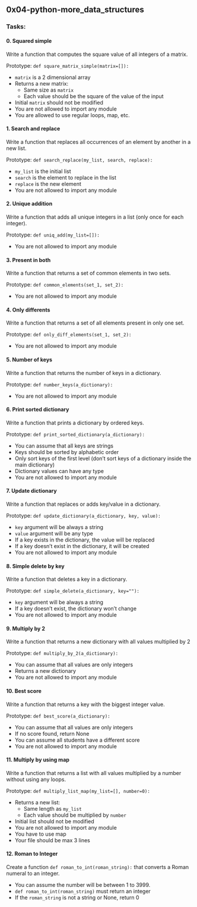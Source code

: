 ## 0x04-python-more_data_structures

### Tasks:

#### 0. Squared simple

Write a function that computes the square value of all integers of a matrix.

Prototype: `def square_matrix_simple(matrix=[]):`
- `matrix` is a 2 dimensional array
- Returns a new matrix:
  - Same size as `matrix`
  - Each value should be the square of the value of the input
- Initial `matrix` should not be modified
- You are not allowed to import any module
- You are allowed to use regular loops, map, etc.

#### 1. Search and replace

Write a function that replaces all occurrences of an element by another in a new list.

Prototype: `def search_replace(my_list, search, replace):`
- `my_list` is the initial list
- `search` is the element to replace in the list
- `replace` is the new element
- You are not allowed to import any module

#### 2. Unique addition

Write a function that adds all unique integers in a list (only once for each integer).

Prototype: `def uniq_add(my_list=[]):`
- You are not allowed to import any module

#### 3. Present in both

Write a function that returns a set of common elements in two sets.

Prototype: `def common_elements(set_1, set_2):`
- You are not allowed to import any module

#### 4. Only differents

Write a function that returns a set of all elements present in only one set.

Prototype: `def only_diff_elements(set_1, set_2):`
- You are not allowed to import any module

#### 5. Number of keys

Write a function that returns the number of keys in a dictionary.

Prototype: `def number_keys(a_dictionary):`
- You are not allowed to import any module

#### 6. Print sorted dictionary

Write a function that prints a dictionary by ordered keys.

Prototype: `def print_sorted_dictionary(a_dictionary):`
- You can assume that all keys are strings
- Keys should be sorted by alphabetic order
- Only sort keys of the first level (don’t sort keys of a dictionary inside the main dictionary)
- Dictionary values can have any type
- You are not allowed to import any module

#### 7. Update dictionary

Write a function that replaces or adds key/value in a dictionary.

Prototype: `def update_dictionary(a_dictionary, key, value):`
- `key` argument will be always a string
- `value` argument will be any type
- If a key exists in the dictionary, the value will be replaced
- If a key doesn’t exist in the dictionary, it will be created
- You are not allowed to import any module

#### 8. Simple delete by key

Write a function that deletes a key in a dictionary.

Prototype: `def simple_delete(a_dictionary, key=""):`
- `key` argument will be always a string
- If a key doesn’t exist, the dictionary won’t change
- You are not allowed to import any module

#### 9. Multiply by 2

Write a function that returns a new dictionary with all values multiplied by 2

Prototype: `def multiply_by_2(a_dictionary):`
- You can assume that all values are only integers
- Returns a new dictionary
- You are not allowed to import any module

#### 10. Best score

Write a function that returns a key with the biggest integer value.

Prototype: `def best_score(a_dictionary):`
- You can assume that all values are only integers
- If no score found, return None
- You can assume all students have a different score
- You are not allowed to import any module

#### 11. Multiply by using map

Write a function that returns a list with all values multiplied by a number without using any loops.

Prototype: `def multiply_list_map(my_list=[], number=0):`
- Returns a new list:
  - Same length as `my_list`
  - Each value should be multiplied by `number`
- Initial list should not be modified
- You are not allowed to import any module
- You have to use map
- Your file should be max 3 lines

#### 12. Roman to Integer

Create a function `def roman_to_int(roman_string):` that converts a Roman numeral to an integer.

- You can assume the number will be between 1 to 3999.
- `def roman_to_int(roman_string)` must return an integer
- If the `roman_string` is not a string or None, return 0
